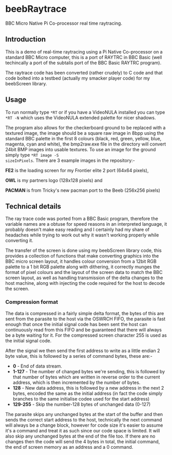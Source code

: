 # beebRaytrace
BBC Micro Native Pi Co-processor real time raytracing.

## Introduction

This is a demo of real-time raytracing using a Pi Native Co-processor on a standard BBC Micro computer, 
this is a port of RAYTRC in BBC Basic (well techincally a port of the subtalis port of the BBC Basic RAYTRC program).

The raytrace code has been converted (rather crudely) to C code and that code bolted into a testbed (actually my smacker player code)
for my beebScreen library. 

## Usage

To run normally type <code>*RT</code> or if you have a VideoNULA installed you can type <code>*RT -N</code> which uses the VideoNULA extended palette for nicer shadows.

The program also allows for the checkerboard ground to be replaced with a textured image, the image should be a square raw image in 8bpp using the standard BBC palette in the first 8 colours 
(black, red, green, yellow, blue, magenta, cyan and white), the bmp2raw.exe file in the directory will convert 24bit BMP images into usable textures. To use an image for the ground simply type
<code>*RT image -S sizeInPixels</code>. There are 3 example images in the repository:-

**FE2** is the loading screen for my Frontier elite 2 port (64x64 pixels), 

**OWL** is my partners logo (128x128 pixels) and 

**PACMAN** is from Tricky's new pacman port to the Beeb (256x256 pixels)

## Technical details

The ray trace code was ported from a BBC Basic program, therefore the variable names are a obtuse for speed reasons in an interpreted language, it probably doesn't make easy reading
and I certainly had my share of headaches while trying to work out why it wasn't working properly while converting it.

The transfer of the screen is done using my beebScreen library code, this provides a collection of functions that make converting graphics into the BBC micro screen layout, it handles
colour conversion from a 12bit RGB palette to a 1 bit RGB palette along with dithering, it correctly munges the format of pixel colours and the layout of the screen data to match the BBC
screen layout, as well as handling transmission of the delta changes to the host machine, along with injecting the code required for the host to decode the screen.

### Compression format

The data is compressed in a fairly simple delta format, the bytes of this are sent from the parasite to the host via the OSWRCH FIFO, the parasite is fast enough that once the initial
signal code has been sent the host can continuously read from this FIFO and be guaranteed that there will always be a byte waiting for it. For the compressed screen character 255 is used
as the initial signal code.

After the signal we then send the first address to write as a little endian 2 byte value, this is followed by a series of command bytes, these are:-

* **0** - End of data stream.
* **1-127** - The number of changed bytes we're sending, this is followed by that number of bytes which are written in reverse order to the current address, which is then incremented by the number of bytes.
* **128** - New data address, this is followed by a new address in the next 2 bytes, encoded the same as the initial address (in fact the code simply branches to the same initialise codee used for the start address)
* **129-255** - Skip the number-128 bytes of unchanged data (0-127)

The parasite skips any unchanged bytes at the start of the buffer and then sends the correct start address to the host, technically the next command will always be a change block, however for code size it's
easier to assume it's a command and treat it as such since our code space is limited. It will also skip any unchanged bytes at the end of the file too. If there are no changes then the code will send the 4 bytes in total, the initial command, the end of screen memory as an address and a 0 command.



